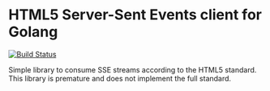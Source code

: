 # HTML5 Server-Sent Events client for Golang

[![Build Status](https://travis-ci.org/mubit/sse.svg?branch=master)](https://travis-ci.org/mubit/sse)

Simple library to consume SSE streams according to the HTML5 standard. This library is premature and does not implement
the full standard.